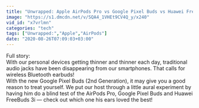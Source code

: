 ```yaml
---
title: "Unwrapped: Apple AirPods Pro vs Google Pixel Buds vs Huawei FreeBuds 3i"
image: "https://s1.dmcdn.net/v/SQA4_1VHEt9CV4Q_y/x240"
vid_id: "x7vrlmn"
categories: "tech"
tags: ["Unwrapped:","Apple","AirPods"]
date: "2020-08-26T07:09:03+03:00"
---
```

Full story:   <br>With our personal devices getting thinner and thinner each day, traditional audio jacks have been disappearing from our smartphones. That calls for wireless Bluetooth earbuds!  <br>With the new Google Pixel Buds (2nd Generation), it may give you a good reason to treat yourself. We put our host through a little aural experiment by having him do a blind test of the AirPods Pro, Google Pixel Buds and Huawei FreeBuds 3i — check out which one his ears loved the best!  <br>
